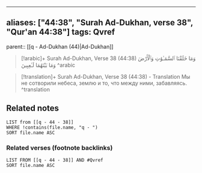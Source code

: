 
---
aliases: ["44:38", "Surah Ad-Dukhan, verse 38", "Qur'an 44:38"]
tags: Qvref
---

parent:: [[q - Ad-Dukhan (44)|Ad-Dukhan]]

> [!arabic]+ Surah Ad-Dukhan, Verse 38 (44:38)
> <span class="quran-arabic">وَمَا خَلَقْنَا ٱلسَّمَـٰوَٰتِ وَٱلْأَرْضَ وَمَا بَيْنَهُمَا لَـٰعِبِينَ</span>
^arabic

> [!translation]+ Surah Ad-Dukhan, Verse 38 (44:38) - Translation
> Мы не сотворили небеса, землю и то, что между ними, забавляясь.
^translation



## Related notes
```dataview
LIST from [[q - 44 - 38]]
WHERE !contains(file.name, "q - ")
SORT file.name ASC
```

### Related verses (footnote backlinks)
```dataview
LIST FROM [[q - 44 - 38]] AND #Qvref
SORT file.name ASC
```

